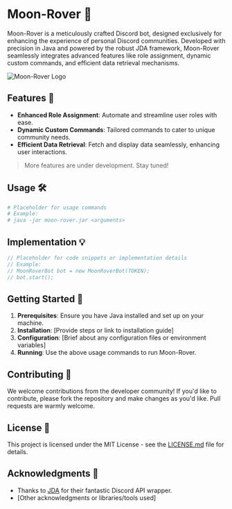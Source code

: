 # Moon-Rover 🌙

Moon-Rover is a meticulously crafted Discord bot, designed exclusively for enhancing the experience of personal Discord communities. Developed with precision in Java and powered by the robust JDA framework, Moon-Rover seamlessly integrates advanced features like role assignment, dynamic custom commands, and efficient data retrieval mechanisms.

![Moon-Rover Logo](URL_TO_YOUR_LOGO_HERE)  <!-- Replace with the link to your logo if you have one -->

## Features 🚀

- **Enhanced Role Assignment**: Automate and streamline user roles with ease.
- **Dynamic Custom Commands**: Tailored commands to cater to unique community needs.
- **Efficient Data Retrieval**: Fetch and display data seamlessly, enhancing user interactions.

> More features are under development. Stay tuned!

## Usage 🛠

```bash
# Placeholder for usage commands
# Example: 
# java -jar moon-rover.jar <arguments>
```

## Implementation 💡

```java
// Placeholder for code snippets or implementation details
// Example:
// MoonRoverBot bot = new MoonRoverBot(TOKEN);
// bot.start();
```

## Getting Started 🌌

1. **Prerequisites**: Ensure you have Java installed and set up on your machine.
2. **Installation**: [Provide steps or link to installation guide]
3. **Configuration**: [Brief about any configuration files or environment variables]
4. **Running**: Use the above usage commands to run Moon-Rover.

## Contributing 🤝

We welcome contributions from the developer community! If you'd like to contribute, please fork the repository and make changes as you'd like. Pull requests are warmly welcome.

## License 📜

This project is licensed under the MIT License - see the [LICENSE.md](https://github.com/Lunova-Engineering/Moon-Rover/blob/main/LICENSE) file for details.

## Acknowledgments 🌟

- Thanks to [JDA](https://github.com/DV8FromTheWorld/JDA) for their fantastic Discord API wrapper.
- [Other acknowledgments or libraries/tools used]
